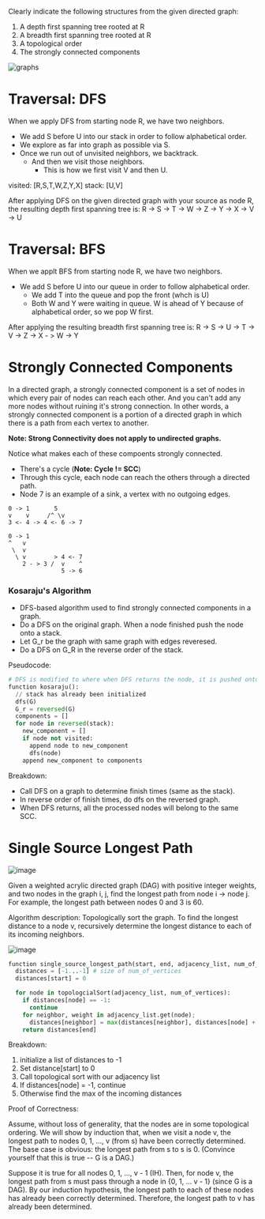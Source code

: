 Clearly indicate the following structures from the given directed graph:
1. A depth first spanning tree rooted at R
2. A breadth first spanning tree rooted at R
3. A topological order
4. The strongly connected components

![graphs](https://github.com/Gnome67/COSC-guides/assets/102388813/95ff0c70-b9bd-4a82-acae-9c4ab07d1470)

# Traversal: DFS

When we apply DFS from starting node R, we have two neighbors.
- We add S before U into our stack in order to follow alphabetical order.
- We explore as far into graph as possible via S.
- Once we run out of unvisited neighbors, we backtrack.
  - And then we visit those neighbors.
    - This is how we first visit V and then U.

visited: [R,S,T,W,Z,Y,X]
stack: [U,V]

After applying DFS on the given directed graph with your source as node R, the resulting depth first spanning tree is:
R -> S -> T -> W -> Z -> Y -> X -> V -> U

# Traversal: BFS

When we applt BFS from starting node R, we have two neighbors.
- We add S before U into our queue in order to follow alphabetical order.
  - We add T into the queue and pop the front (whch is U)
  - Both W and Y were waiting in queue. W is ahead of Y because of alphabetical order, so we pop W first.

After applying the resulting breadth first spanning tree is:
R -> S -> U -> T -> V -> Z -> X - > W -> Y

# Strongly Connected Components

In a directed graph, a strongly connected component is a set of nodes in which every pair of nodes can reach each other. And you can't add any more nodes without ruining it's strong connection.
In other words, a strongly connected component is a portion of a directed graph in which there is a path from each vertex to another.

**Note: Strong Connectivity does not apply to undirected graphs.**

Notice what makes each of these compoents strongly connected.
- There's a cycle (**Note: Cycle != SCC**)
- Through this cycle, each node can reach the others through a directed path.
- Node 7 is an example of a sink, a vertex with no outgoing edges.
```
0 -> 1       5
v    v     /^ \v
3 <- 4 -> 4 <- 6 -> 7
```
```
0 -> 1
^   v
 \  v
  \ v        > 4 <- 7
    2 - > 3 /  v    ^
               5 -> 6
```

### Kosaraju's Algorithm

- DFS-based algorithm used to find strongly connected components in a graph.
- Do a DFS on the original graph. When a node finished push the node onto a stack.
- Let G_r be the graph with same graph with edges reveresed.
- Do a DFS on G_R in the reverse order of the stack.

Pseudocode:
```py
# DFS is modified to where when DFS returns the node, it is pushed onto a stack
function kosaraju():
  // stack has already been initialized
  dfs(G)
  G_r = reversed(G)
  components = []
  for node in reversed(stack):
    new_component = []
    if node not visited:
      append node to new_component
      dfs(node)
    append new_component to components
```
Breakdown:
- Call DFS on a graph to determine finish times (same as the stack).
- In reverse order of finish times, do dfs on the reversed graph.
- When DFS returns, all the processed nodes will belong to the same SCC.

# Single Source Longest Path

![image](https://github.com/Gnome67/COSC-guides/assets/102388813/a7baa6d9-8197-4189-8509-268454bc3312)

Given a weighted acrylic directed graph (DAG) with positive integer weights, and two nodes in the graph i, j, find the longest path from node i -> node j.
For example, the longest path between nodes 0 and 3 is 60.

Algorithm description:
Topologically sort the graph. To find the longest distance to a node v, recursively determine the longest distance to each of its incoming neighbors.

![image](https://github.com/Gnome67/COSC-guides/assets/102388813/daaa6ad3-0117-4f62-a092-fc93f6b47bb0)

```py
function single_source_longest_path(start, end, adjacency_list, num_of_vertices):
  distances = [-1...-1] # size of num_of_vertices
  distances[start] = 0

  for node in topologcialSort(adjacency_list, num_of_vertices):
    if distances[node] == -1:
      continue
    for neighbor, weight in adjacency_list.get(node);
      distances[neighbor] = max(distances[neighbor], distances[node] + weight)
    return distances[end]
```

Breakdown:
1. initialize a list of distances to -1
2. Set distance[start] to 0
3. Call topological sort with our adjacency list
4. If distances[node] = -1, continue
5. Otherwise find the max of the incoming distances

Proof of Correctness:

Assume, without loss of generality, that the nodes are in some topological ordering.
We will show by induction that, when we visit a node v, the longest path to nodes 0, 1, ..., v (from s) have been correctly determined.
The base case is obvious: the longest path from s to s is 0. (Convince yourself that this is true -- G is a DAG.)

Suppose it is true for all nodes 0, 1, ..., v - 1 (IH).
Then, for node v, the longest path from s must pass through a node in {0, 1, ... v - 1} (since G is a DAG).
By our induction hypothesis, the longest path to each of these nodes has already been correctly determined.
Therefore, the longest path to v has already been determined.
